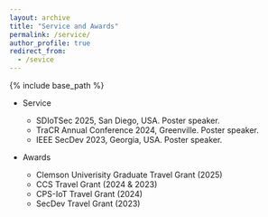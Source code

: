 ```yaml
---
layout: archive
title: "Service and Awards"
permalink: /service/
author_profile: true
redirect_from:
  - /sevice
---
```


{% include base_path %}
* Service
  * SDIoTSec 2025, San Diego, USA. Poster speaker.
  * TraCR Annual Conference 2024, Greenville. Poster speaker.
  * IEEE SecDev 2023, Georgia, USA. Poster speaker.

* Awards
  * Clemson Univerisity Graduate Travel Grant (2025)
  * CCS Travel Grant (2024 & 2023)
  * CPS-IoT Travel Grant (2024)
  * SecDev Travel Grant (2023)
